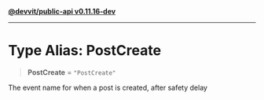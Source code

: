 [**@devvit/public-api v0.11.16-dev**](../README.md)

---

# Type Alias: PostCreate

> **PostCreate** = `"PostCreate"`

The event name for when a post is created, after safety delay
